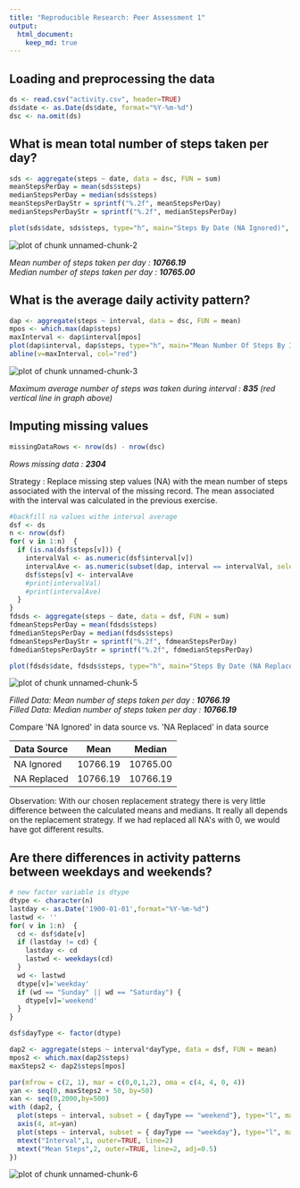 ```yaml
---
title: "Reproducible Research: Peer Assessment 1"
output: 
  html_document:
    keep_md: true
---
```


## Loading and preprocessing the data

```r
ds <- read.csv("activity.csv", header=TRUE)
ds$date <- as.Date(ds$date, format="%Y-%m-%d")
dsc <- na.omit(ds)
```
  
## What is mean total number of steps taken per day?

```r
sds <- aggregate(steps ~ date, data = dsc, FUN = sum) 
meanStepsPerDay = mean(sds$steps)
medianStepsPerDay = median(sds$steps)
meanStepsPerDayStr = sprintf("%.2f", meanStepsPerDay)
medianStepsPerDayStr = sprintf("%.2f", medianStepsPerDay)

plot(sds$date, sds$steps, type="h", main="Steps By Date (NA Ignored)", xlab="Date",ylab="Steps")
```

![plot of chunk unnamed-chunk-2](figure/unnamed-chunk-2.png) 

*Mean number of steps taken per day : __10766.19__*  
*Median number of steps taken per day : __10765.00__*  

  
## What is the average daily activity pattern?

```r
dap <- aggregate(steps ~ interval, data = dsc, FUN = mean) 
mpos <- which.max(dap$steps)
maxInterval <- dap$interval[mpos]
plot(dap$interval, dap$steps, type="h", main="Mean Number Of Steps By Interval", xlab="Interval",ylab="Steps (Mean)")
abline(v=maxInterval, col="red")
```

![plot of chunk unnamed-chunk-3](figure/unnamed-chunk-3.png) 

*Maximum average number of steps was taken during interval : __835__ (red vertical line in graph above)*  



## Imputing missing values

```r
missingDataRows <- nrow(ds) - nrow(dsc)
```

*Rows missing data : __2304__*  


Strategy : Replace missing step values (NA) with the mean number of steps associated with the interval of the missing record. The mean associated with the interval was calculated in the previous exercise.  


```r
#backfill na values withe interval average
dsf <- ds
n <- nrow(dsf)
for( v in 1:n)  {
  if (is.na(dsf$steps[v])) {
    intervalVal <- as.numeric(dsf$interval[v])
    intervalAve <- as.numeric(subset(dap, interval == intervalVal, select = steps))
    dsf$steps[v] <- intervalAve
    #print(intervalVal)
    #print(intervalAve)
  }
}
fdsds <- aggregate(steps ~ date, data = dsf, FUN = sum) 
fdmeanStepsPerDay = mean(fdsds$steps)
fdmedianStepsPerDay = median(fdsds$steps)
fdmeanStepsPerDayStr = sprintf("%.2f", fdmeanStepsPerDay)
fdmedianStepsPerDayStr = sprintf("%.2f", fdmedianStepsPerDay)

plot(fdsds$date, fdsds$steps, type="h", main="Steps By Date (NA Replaced)", xlab="Date",ylab="Steps")
```

![plot of chunk unnamed-chunk-5](figure/unnamed-chunk-5.png) 

*Filled Data: Mean number of steps taken per day : __10766.19__*  
*Filled Data: Median number of steps taken per day : __10766.19__*  

Compare 'NA Ignored' in data source vs. 'NA Replaced' in data source  

Data Source | Mean | Median
----------- | ---- | ------
NA Ignored  | 10766.19 | 10765.00
NA Replaced | 10766.19 | 10766.19


Observation: With our chosen replacement strategy there is very little difference between the calculated means and medians. It really all depends on the replacement strategy. If we had replaced all NA's with 0, we would have got different results.


## Are there differences in activity patterns between weekdays and weekends?

```r
# new factor variable is dtype
dtype <- character(n)
lastday <- as.Date('1900-01-01',format="%Y-%m-%d")
lastwd <- ''
for( v in 1:n)  {
  cd <- dsf$date[v]
  if (lastday != cd) {
    lastday <- cd
    lastwd <- weekdays(cd)
  }
  wd <- lastwd
  dtype[v]='weekday'
  if (wd == "Sunday" || wd == "Saturday") {
    dtype[v]='weekend'
  }
}

dsf$dayType <- factor(dtype)

dap2 <- aggregate(steps ~ interval*dayType, data = dsf, FUN = mean) 
mpos2 <- which.max(dap2$steps)
maxSteps2 <- dap2$steps[mpos]

par(mfrow = c(2, 1), mar = c(0,0,1,2), oma = c(4, 4, 0, 4))
yan <- seq(0, maxSteps2 + 50, by=50)
xan <- seq(0,2000,by=500)
with (dap2, {
  plot(steps ~ interval, subset = { dayType == "weekend"}, type="l", main="Weekend", yaxt="n", xaxt="n")
  axis(4, at=yan)
  plot(steps ~ interval, subset = { dayType == "weekday"}, type="l", main="Weekday")
  mtext("Interval",1, outer=TRUE, line=2)
  mtext("Mean Steps",2, outer=TRUE, line=2, adj=0.5)
})
```

![plot of chunk unnamed-chunk-6](figure/unnamed-chunk-6.png) 

